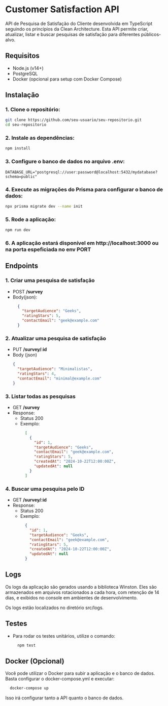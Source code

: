 # Customer Satisfaction API

API de Pesquisa de Satisfação do Cliente desenvolvida em TypeScript seguindo os princípios da Clean Architecture. Esta API permite criar, atualizar, listar e buscar pesquisas de satisfação para diferentes públicos-alvo.

## Requisitos

- Node.js (v14+)
- PostgreSQL
- Docker (opcional para setup com Docker Compose)

## Instalação

### 1. Clone o repositório:
  ```bash
  git clone https://github.com/seu-usuario/seu-repositorio.git
  cd seu-repositorio
  ```
### 2. Instale as dependências:
  ```bash
  npm install
  ```
### 3. Configure o banco de dados no arquivo .env:
  ```env
  DATABASE_URL="postgresql://user:password@localhost:5432/mydatabase?schema=public"
  ```
### 4. Execute as migrações do Prisma para configurar o banco de dados:
  ```bash
  npx prisma migrate dev --name init
  ```
### 5. Rode a aplicação:
  ```bash
  npm run dev
  ```
### 6. A aplicação estará disponível em http://localhost:3000 ou na porta espeficiada no env PORT

## Endpoints

### 1. Criar uma pesquisa de satisfação
  - POST <b> /survey </b>
  - Body(json):
    ```json
      {
        "targetAudience": "Geeks",
        "ratingStars": 5,
        "contactEmail": "geek@example.com"
      }
    ```

### 2. Atualizar uma pesquisa de satisfação
  - PUT <b> /survey/:id </b>
  - Body (json)
    ```json
    {
      "targetAudience": "Minimalistas",
      "ratingStars": 4,
      "contactEmail": "minimal@example.com"
    }
    ```

### 3. Listar todas as pesquisas
  - GET <b> /survey </b>
  - Response:
    - Status 200
    - Exemplo:
      ```json
        [
          {
            "id": 1,
            "targetAudience": "Geeks",
            "contactEmail": "geek@example.com",
            "ratingStars": 5,
            "createdAt": "2024-10-22T12:00:00Z",
            "updatedAt": null
          }
        ]
      ```

### 4. Buscar uma pesquisa pelo ID
  - GET <b> /survey/:id </b>
  - Response:
    - Status 200
    - Exemplo:
      ```json
        {
          "id": 1,
          "targetAudience": "Geeks",
          "contactEmail": "geek@example.com",
          "ratingStars": 5,
          "createdAt": "2024-10-22T12:00:00Z",
          "updatedAt": null
        }
      ```


## Logs
  Os logs da aplicação são gerados usando a biblioteca Winston. Eles são armazenados em arquivos rotacionados a cada hora, com retenção de 14 dias, e exibidos no console em ambientes de desenvolvimento.

  Os logs estão localizados no diretório src/logs.


## Testes
  - Para rodar os testes unitários, utilize o comando:
    ```bash
      npm test
    ```

## Docker (Opcional)
  Você pode utilizar o Docker para subir a aplicação e o banco de dados. Basta configurar o docker-compose.yml e executar:
  ```bash
    docker-compose up
  ```
  Isso irá configurar tanto a API quanto o banco de dados.